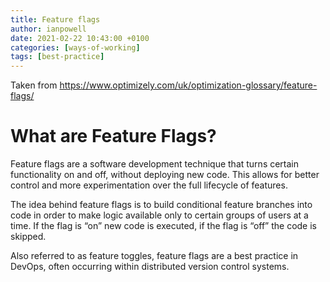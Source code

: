 ```yaml
---
title: Feature flags
author: ianpowell
date: 2021-02-22 10:43:00 +0100
categories: [ways-of-working]
tags: [best-practice]
---
```


Taken from https://www.optimizely.com/uk/optimization-glossary/feature-flags/

# What are Feature Flags?

Feature flags are a software development technique that turns certain functionality on and off, without deploying new code. This allows for better control and more experimentation over the full lifecycle of features.

The idea behind feature flags is to build conditional feature branches into code in order to make logic available only to certain groups of users at a time. If the flag is “on” new code is executed, if the flag is “off” the code is skipped.

Also referred to as feature toggles, feature flags are a best practice in DevOps, often occurring within distributed version control systems.
